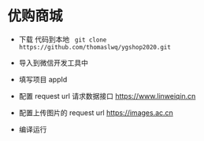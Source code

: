 # 优购商城
-  下载 代码到本地 ``` git clone https://github.com/thomaslwq/ygshop2020.git```

- 导入到微信开发工具中

- 填写项目 appId
- 配置 request url 请求数据接口 https://www.linweiqin.cn
- 配置上传图片的 request url https://images.ac.cn
- 编译运行